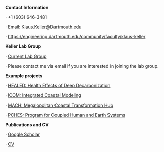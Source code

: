 **Contact Information**

·  +1 (603) 646-3481

·   Email: Klaus.Keller@Dartmouth.edu

·   https://engineering.dartmouth.edu/community/faculty/klaus-keller


**Keller Lab Group**

· [Current Lab Group](https://keller-lab.github.io)

· Please contact me via email if you are interested in joining the lab group.



**Example projects**

· [HEALED: Health Effects of Deep Decarbonization](https://healed.psu.edu/)

· [ICOM: Integrated Coastal Modeling](https://climatemodeling.science.energy.gov/projects/integrated-coastal-modeling-icom)  

· [MACH: Megalopolitan Coastal Transformation Hub  
](https://coastalhub.org)

· [PCHES: Program for Coupled Human and Earth Systems](http://www.pches.psu.edu/)

**Publications and CV**

· [Google Scholar](http://goo.gl/EFkukx)


· [CV](https://klauskeller.github.io/CV_Klaus_Keller_web.pdf)

